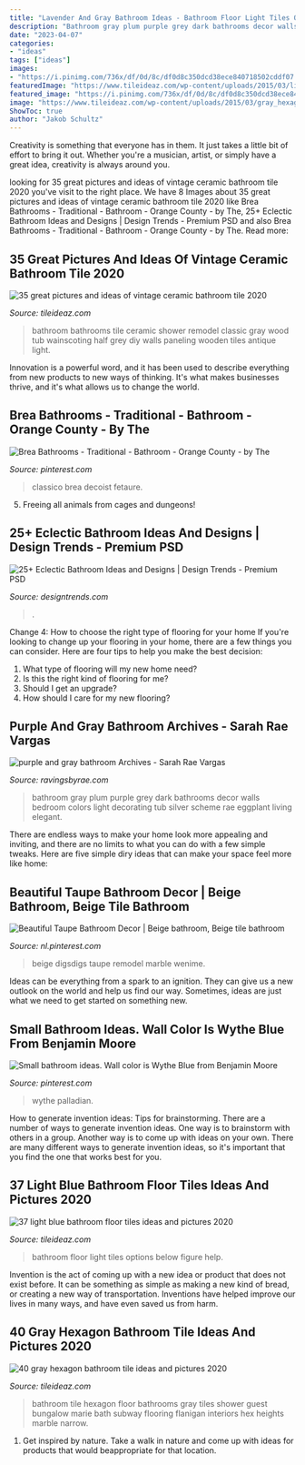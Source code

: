 ```yaml
---
title: "Lavender And Gray Bathroom Ideas - Bathroom Floor Light Tiles Options Below Figure Help"
description: "Bathroom gray plum purple grey dark bathrooms decor walls bedroom colors light decorating tub silver scheme rae eggplant living elegant"
date: "2023-04-07"
categories:
- "ideas"
tags: ["ideas"]
images:
- "https://i.pinimg.com/736x/df/0d/8c/df0d8c350dcd38ece840718502cddf07.jpg"
featuredImage: "https://www.tileideaz.com/wp-content/uploads/2015/03/light_blue_bathroom_floor_tiles_4.jpg"
featured_image: "https://i.pinimg.com/736x/df/0d/8c/df0d8c350dcd38ece840718502cddf07.jpg"
image: "https://www.tileideaz.com/wp-content/uploads/2015/03/gray_hexagon_bathroom_tile_8.jpg"
ShowToc: true
author: "Jakob Schultz"
---
```



Creativity is something that everyone has in them. It just takes a little bit of effort to bring it out. Whether you're a musician, artist, or simply have a great idea, creativity is always around you.

	

		
looking for 35 great pictures and ideas of vintage ceramic bathroom tile 2020 you've visit to the right place. We have 8 Images about 35 great pictures and ideas of vintage ceramic bathroom tile 2020 like Brea Bathrooms - Traditional - Bathroom - Orange County - by The, 25+ Eclectic Bathroom Ideas and Designs | Design Trends - Premium PSD and also Brea Bathrooms - Traditional - Bathroom - Orange County - by The. Read more:
		
    
## 35 Great Pictures And Ideas Of Vintage Ceramic Bathroom Tile 2020

<img loading=lazy src="https://www.tileideaz.com/wp-content/uploads/2015/09/C_Mich075.jpg" onerror="this.onerror=null;this.src='https://tse4.mm.bing.net/th?id=OIP.oxH8vRz2wkRcRemW53m9LAHaLH&amp;pid=15.1';" alt="35 great pictures and ideas of vintage ceramic bathroom tile 2020">

_Source: tileideaz.com_

>bathroom bathrooms tile ceramic shower remodel classic gray wood tub wainscoting half grey diy walls paneling wooden tiles antique light. 

	

Innovation is a powerful word, and it has been used to describe everything from new products to new ways of thinking. It's what makes businesses thrive, and it's what allows us to change the world.

    
## Brea Bathrooms - Traditional - Bathroom - Orange County - By The

<img loading=lazy src="https://i.pinimg.com/736x/bc/88/56/bc88565f409aafd56e6ec14b2c913bee.jpg" onerror="this.onerror=null;this.src='https://tse2.mm.bing.net/th?id=OIP.nqJxbq1ZOH8e-Q38O7lgmgHaJ-&amp;pid=15.1';" alt="Brea Bathrooms - Traditional - Bathroom - Orange County - by The">

_Source: pinterest.com_

>classico brea decoist fetaure. 

	

5. Freeing all animals from cages and dungeons!

    
## 25+ Eclectic Bathroom Ideas And Designs | Design Trends - Premium PSD

<img loading=lazy src="https://images.designtrends.com/wp-content/uploads/2016/03/09065113/Cool-Gray-Contemporary-Electric-Bathroom.jpg" onerror="this.onerror=null;this.src='https://tse1.mm.bing.net/th?id=OIP.mOgEsWdko-HO0M_1KqYy1gHaKj&amp;pid=15.1';" alt="25+ Eclectic Bathroom Ideas and Designs | Design Trends - Premium PSD">

_Source: designtrends.com_

>. 

	

Change 4: How to choose the right type of flooring for your home
If you're looking to change up your flooring in your home, there are a few things you can consider. Here are four tips to help you make the best decision: 
1. What type of flooring will my new home need?
2. Is this the right kind of flooring for me?
3. Should I get an upgrade?
4. How should I care for my new flooring?

    
## Purple And Gray Bathroom Archives - Sarah Rae Vargas

<img loading=lazy src="http://ravingsbyrae.com/wp-content/uploads/2012/12/8162843046240516_YwFnyYYx_c.jpg" onerror="this.onerror=null;this.src='https://tse4.mm.bing.net/th?id=OIP.3SJweknebKKyJ9dXxir-vwHaKP&amp;pid=15.1';" alt="purple and gray bathroom Archives - Sarah Rae Vargas">

_Source: ravingsbyrae.com_

>bathroom gray plum purple grey dark bathrooms decor walls bedroom colors light decorating tub silver scheme rae eggplant living elegant. 

	

There are endless ways to make your home look more appealing and inviting, and there are no limits to what you can do with a few simple tweaks. Here are five simple diry ideas that can make your space feel more like home:

    
## Beautiful Taupe Bathroom Decor | Beige Bathroom, Beige Tile Bathroom

<img loading=lazy src="https://i.pinimg.com/736x/e5/17/b2/e517b2a632db7563a6dc9221416f37b7.jpg" onerror="this.onerror=null;this.src='https://tse4.mm.bing.net/th?id=OIP.Tg-lshsBWV4UR-V-2lYvCgHaLG&amp;pid=15.1';" alt="Beautiful Taupe Bathroom Decor | Beige bathroom, Beige tile bathroom">

_Source: nl.pinterest.com_

>beige digsdigs taupe remodel marble wenime. 

	

Ideas can be everything from a spark to an ignition. They can give us a new outlook on the world and help us find our way. Sometimes, ideas are just what we need to get started on something new.

    
## Small Bathroom Ideas. Wall Color Is Wythe Blue From Benjamin Moore

<img loading=lazy src="https://i.pinimg.com/736x/df/0d/8c/df0d8c350dcd38ece840718502cddf07.jpg" onerror="this.onerror=null;this.src='https://tse4.mm.bing.net/th?id=OIP.1m7U96g9IsncMa465fY17QHaLH&amp;pid=15.1';" alt="Small bathroom ideas. Wall color is Wythe Blue from Benjamin Moore">

_Source: pinterest.com_

>wythe palladian. 

	

How to generate invention ideas: Tips for brainstorming.
There are a number of ways to generate invention ideas. One way is to brainstorm with others in a group. Another way is to come up with ideas on your own. There are many different ways to generate invention ideas, so it's important that you find the one that works best for you.

    
## 37 Light Blue Bathroom Floor Tiles Ideas And Pictures 2020

<img loading=lazy src="https://www.tileideaz.com/wp-content/uploads/2015/03/light_blue_bathroom_floor_tiles_4.jpg" onerror="this.onerror=null;this.src='https://tse2.mm.bing.net/th?id=OIP.jhuK8CMpT24knO84RN1VfgHaKQ&amp;pid=15.1';" alt="37 light blue bathroom floor tiles ideas and pictures 2020">

_Source: tileideaz.com_

>bathroom floor light tiles options below figure help. 

	

Invention is the act of coming up with a new idea or product that does not exist before. It can be something as simple as making a new kind of bread, or creating a new way of transportation. Inventions have helped improve our lives in many ways, and have even saved us from harm.

    
## 40 Gray Hexagon Bathroom Tile Ideas And Pictures 2020

<img loading=lazy src="https://www.tileideaz.com/wp-content/uploads/2015/03/gray_hexagon_bathroom_tile_8.jpg" onerror="this.onerror=null;this.src='https://tse1.mm.bing.net/th?id=OIP.OWcTuMG4pUrypEhRCY6z0AHaLH&amp;pid=15.1';" alt="40 gray hexagon bathroom tile ideas and pictures 2020">

_Source: tileideaz.com_

>bathroom tile hexagon floor bathrooms gray tiles shower guest bungalow marie bath subway flooring flanigan interiors hex heights marble narrow. 

	

1. Get inspired by nature. Take a walk in nature and come up with ideas for products that would beappropriate for that location.

